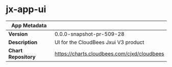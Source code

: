 # jx-app-ui

|App Metadata||
|---|---|
| **Version** | 0.0.0-snapshot-pr-509-28 |
| **Description** | UI for the CloudBees Jxui V3 product |
| **Chart Repository** | https://charts.cloudbees.com/cjxd/cloudbees |
